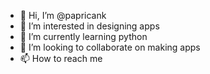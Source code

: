 - 👋 Hi, I’m @papricank
- 👀 I’m interested in designing apps
- 🌱 I’m currently learning python
- 💞️ I’m looking to collaborate on making apps
- 📫 How to reach me 

<!---
papricank/papricank is a ✨ special ✨ repository because its `README.md` (this file) appears on your GitHub profile.
You can click the Preview link to take a look at your changes.
--->
